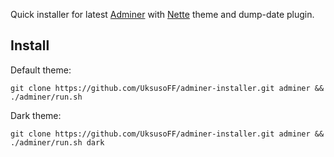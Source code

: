 Quick installer for latest [Adminer](https://www.adminer.org/) with [Nette](https://www.adminer.org/static/designs/nette/screenshot.png) theme and dump-date plugin.

## Install

Default theme:

```git clone https://github.com/UksusoFF/adminer-installer.git adminer && ./adminer/run.sh```

Dark theme:

```git clone https://github.com/UksusoFF/adminer-installer.git adminer && ./adminer/run.sh dark```
